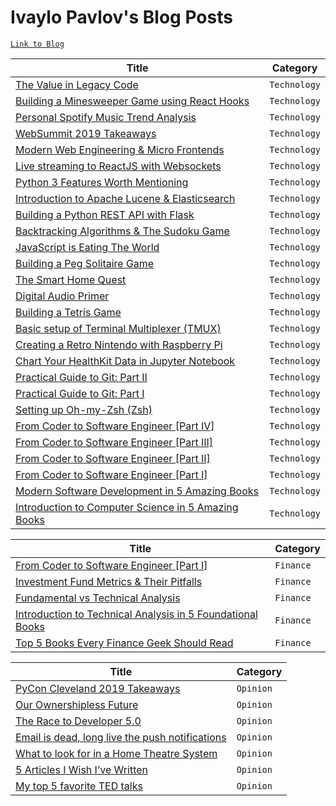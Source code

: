 # Ivaylo Pavlov's Blog Posts

[`Link to Blog`](https://www.ivaylopavlov.com)

| Title                                                        | Category     |
| ------------------------------------------------------------ | ------------ |
| [The Value in Legacy Code](https://www.ivaylopavlov.com/the-value-in-legacy-code/) | `Technology` |
| [Building a Minesweeper Game using React Hooks](https://www.ivaylopavlov.com/building-a-minesweeper-game-using-react-hooks) | `Technology` |
| [Personal Spotify Music Trend Analysis](https://www.ivaylopavlov.com/personal-spotify-music-trend-analysis/) | `Technology` |
| [WebSummit 2019 Takeaways](https://www.ivaylopavlov.com/websummit-2019-takeaways/) | `Technology` |
| [Modern Web Engineering & Micro Frontends](https://www.ivaylopavlov.com/modern-web-engineering-micro-frontends/) | `Technology` |
| [Live streaming to ReactJS with Websockets](https://www.ivaylopavlov.com/live-streaming-reactjs-websockets/) | `Technology` |
| [Python 3 Features Worth Mentioning](https://www.ivaylopavlov.com/python-3-features/) | `Technology` |
| [Introduction to Apache Lucene & Elasticsearch](https://www.ivaylopavlov.com/lucene-elasticsearch-presentation/) | `Technology` |
| [Building a Python REST API with Flask](https://www.ivaylopavlov.com/python-rest-api-with-flask/) | `Technology` |
| [Backtracking Algorithms & The Sudoku Game](https://www.ivaylopavlov.com/backtracking-algorithms-the-sudoku-game/) | `Technology` |
| [JavaScript is Eating The World](https://www.ivaylopavlov.com/javascript-is-eating-the-world/) | `Technology` |
| [Building a Peg Solitaire Game](https://www.ivaylopavlov.com/building-a-peg-solitaire-game/) | `Technology` |
| [The Smart Home Quest](https://www.ivaylopavlov.com/smart-home-quest/) | `Technology` |
| [Digital Audio Primer](https://www.ivaylopavlov.com/digital-audio-primer/) | `Technology` |
| [Building a Tetris Game](https://www.ivaylopavlov.com/building-tetris-game/) | `Technology` |
| [Basic setup of Terminal Multiplexer (TMUX)](https://www.ivaylopavlov.com/basic-setup-terminal-multiplexer-tmux/) | `Technology` |
| [Creating a Retro Nintendo with Raspberry Pi](https://www.ivaylopavlov.com/creating-retro-nintendo-raspberry-pi/) | `Technology` |
| [Chart Your HealthKit Data in Jupyter Notebook](https://www.ivaylopavlov.com/chart-healthkit-data-jupyter-notebook/) | `Technology` |
| [Practical Guide to Git: Part II](https://www.ivaylopavlov.com/test-post/) | `Technology` |
| [Practical Guide to Git: Part I](https://www.ivaylopavlov.com/practical-guide-git-part/) | `Technology` |
| [Setting up Oh-my-Zsh (Zsh)](https://www.ivaylopavlov.com/setting-oh-zsh-zsh/) | `Technology` |
| [From Coder to Software Engineer [Part IV]](https://www.ivaylopavlov.com/from-coder-to-software-engineer-part-iv/) | `Technology` |
| [From Coder to Software Engineer [Part III]](https://www.ivaylopavlov.com/from-coder-to-software-engineer-part-iii/) | `Technology` |
| [From Coder to Software Engineer [Part II]](https://www.ivaylopavlov.com/from-coder-to-software-engineer-part-ii/) | `Technology` |
| [From Coder to Software Engineer [Part I]](https://www.ivaylopavlov.com/from-coder-to-software-engineer-part-i/) | `Technology` |
| [Modern Software Development in 5 Amazing Books](https://www.ivaylopavlov.com/modern-software-development-books/) | `Technology` |
| [Introduction to Computer Science in 5 Amazing Books](https://www.ivaylopavlov.com/introduction-computer-science-5-amazing-books/) | `Technology` |

| Title                                                        | Category  |
| ------------------------------------------------------------ | --------- |
| [From Coder to Software Engineer [Part I]](https://www.ivaylopavlov.com/from-coder-to-software-engineer-part-i/) | `Finance` |
| [Investment Fund Metrics & Their Pitfalls](https://www.ivaylopavlov.com/investment-funds-metrics-their-pitfalls/) | `Finance` |
| [Fundamental vs Technical Analysis](https://www.ivaylopavlov.com/fundamental-vs-technical-analysis/) | `Finance` |
| [Introduction to Technical Analysis in 5 Foundational Books](https://www.ivaylopavlov.com/introduction-to-technical-analysis/) | `Finance` |
| [Top 5 Books Every Finance Geek Should Read](https://www.ivaylopavlov.com/top-5-books-every-finance-geek-read/) | `Finance` |

| Title                                                        | Category  |
| ------------------------------------------------------------ | --------- |
| [PyCon Cleveland 2019 Takeaways](https://www.ivaylopavlov.com/pycon-cleveland-2019-takeaways/) | `Opinion` |
| [Our Ownershipless Future](https://www.ivaylopavlov.com/our-ownershipless-future/) | `Opinion` |
| [The Race to Developer 5.0](https://www.ivaylopavlov.com/the-race-to-developer-5-0/) | `Opinion` |
| [Email is dead, long live the push notifications](https://www.ivaylopavlov.com/email-dead-long-live-push-notifications/) | `Opinion` |
| [What to look for in a Home Theatre System](https://www.ivaylopavlov.com/look-home-theatre-system/) | `Opinion` |
| [5 Articles I Wish I’ve Written](https://www.ivaylopavlov.com/5-articles-wish-written/) | `Opinion` |
| [My top 5 favorite TED talks](https://www.ivaylopavlov.com/top-5-favorite-ted-talks/) | `Opinion` |

